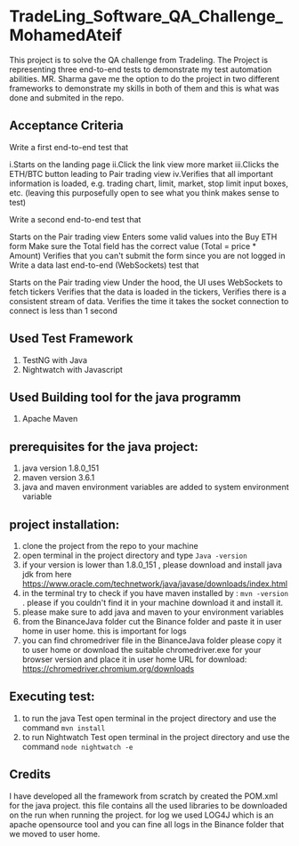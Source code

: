 # TradeLing_Software_QA_Challenge_MohamedAteif

This project is to solve the QA challenge from Tradeling. The Project is representing three end-to-end tests to demonstrate my test automation abilities. MR. Sharma gave me the option to do the project in two different frameworks to demonstrate my skills in both of them and this is what was done and submited in the repo.
## Acceptance Criteria
Write a first end-to-end test that

i.Starts on the landing page
ii.Click the link view more market
iii.Clicks the ETH/BTC button leading to Pair trading view
iv.Verifies that all important information is loaded, e.g. trading chart, limit, market, stop limit input boxes, etc. (leaving this purposefully open to see what you think makes sense to test)

Write a second end-to-end test that

Starts on the Pair trading view
Enters some valid values into the Buy ETH form
Make sure the Total field has the correct value (Total = price * Amount)
Verifies that you can't submit the form since you are not logged in
Write a data last end-to-end (WebSockets) test that

Starts on the Pair trading view
Under the hood, the UI uses WebSockets to fetch tickers
Verifies that the data is loaded in the tickers,
Verifies there is a consistent stream of data.
Verifies the time it takes the socket connection to connect is less than 1 second

## Used Test Framework

1. TestNG with Java
2. Nightwatch with Javascript

## Used Building tool for the java programm
1. Apache Maven

## prerequisites for the java project:

1. java version 1.8.0_151
2. maven version  3.6.1
3. java and maven environment variables are added to system environment variable


## project installation:
1. clone the project from the repo to your machine
2. open terminal in the project directory and type `Java -version`
3. if your version is lower than 1.8.0_151 , please download and install java jdk from here https://www.oracle.com/technetwork/java/javase/downloads/index.html
4. in the terminal try to check if you have maven installed by : `mvn -version` . please if you couldn't find it in your machine download it and install it.
5. please make sure to add java and maven to your environment variables
6. from the BinanceJava folder cut the Binance folder and paste it in user home in user home. this is important for logs
7. you can find chromedriver file in the BinanceJava folder please copy it to user home or download the suitable chromedriver.exe for your browser version and place it in user home
URL for download: https://chromedriver.chromium.org/downloads

## Executing test:
1. to run the java Test open terminal in the project directory and use the command `mvn install`
2. to run Nightwatch Test open terminal in the project directory and use the command `node nightwatch -e`

## Credits

I have developed all the framework from scratch by created the POM.xml for the java project. this file contains all the used libraries to be downloaded on the run when running the project. for log we used LOG4J which is an apache opensource tool and you can fine all logs in the Binance folder that we moved to user home.

